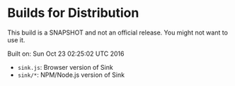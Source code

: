 # Builds for Distribution

This build is a SNAPSHOT and not an official release.  You might not want to use it.

Built on: Sun Oct 23 02:25:02 UTC 2016

* `sink.js`: Browser version of Sink
* `sink/*`: NPM/Node.js version of Sink
